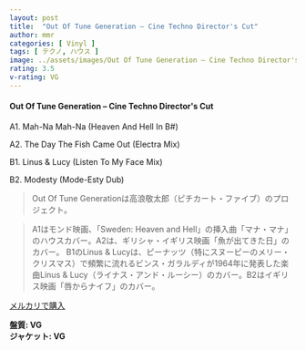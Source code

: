 ```yaml
---
layout: post
title:  "Out Of Tune Generation – Cine Techno Director's Cut"
author: mmr
categories: [ Vinyl ]
tags: [ テクノ, ハウス ]
image: ../assets/images/Out Of Tune Generation – Cine Techno Director's Cut.jpg
rating: 3.5
v-rating: VG
---
```


#### Out Of Tune Generation – Cine Techno Director's Cut

A1. Mah-Na Mah-Na (Heaven And Hell In B#)

A2. The Day The Fish Came Out (Electra Mix)

B1. Linus & Lucy (Listen To My Face Mix)

B2. Modesty (Mode-Esty Dub)

> Out Of Tune Generationは高浪敬太郎（ピチカート・ファイブ）のプロジェクト。

> A1はモンド映画、「Sweden: Heaven and Hell」の挿入曲「マナ・マナ」のハウスカバー。A2は、ギリシャ・イギリス映画「魚が出てきた日」のカバー。
B1のLinus & Lucyは、ピーナッツ（特にスヌーピーのメリー・クリスマス）で頻繁に流れるビンス・ガラルディが1964年に発表した楽曲Linus & Lucy（ライナス・アンド・ルーシー）のカバー。B2はイギリス映画「唇からナイフ」のカバー。

[メルカリで購入](https://jp.mercari.com/item/m61860876108)

<div class="mt-4 mb-4 d-flex align-items-center">
<strong class="mr-1">盤質: VG</strong>
</div>
<div class="mt-4 mb-4 d-flex align-items-center">
<strong class="mr-1">ジャケット: VG</strong>
</div>

